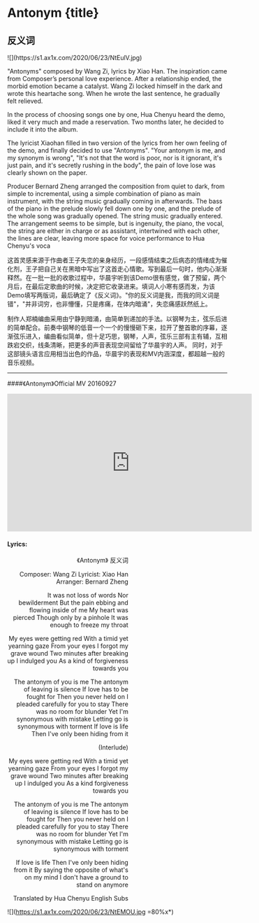 # Antonym {title}
## 反义词
<div class="background" markdown="1">
![](https://s1.ax1x.com/2020/06/23/NtEulV.jpg)
</div>

"Antonyms" composed by Wang Zi, lyrics by Xiao Han. The inspiration came from Composer’s personal love experience. After a relationship ended, the morbid emotion became a catalyst. Wang Zi locked himself in the dark and wrote this heartache song. When he wrote the last sentence, he gradually felt relieved. 

In the process of choosing songs one by one, Hua Chenyu heard the demo, liked it very much and made a reservation. Two months later, he decided to include it into the album. 

The lyricist Xiaohan filled in two version of the lyrics from her own feeling of the demo, and finally decided to use "Antonyms". "Your antonym is me, and my synonym is wrong", "It's not that the word is poor, nor is it ignorant, it's just pain, and it's secretly rushing in the body", the pain of love lose was clearly shown on the paper. 

Producer Bernard Zheng arranged the composition from quiet to dark, from simple to incremental, using a simple combination of piano as main instrument, with the string music gradually coming in afterwards. The bass of the piano in the prelude slowly fell down one by one, and the prelude of the whole song was gradually opened. The string music gradually entered. The arrangement seems to be simple, but is ingenuity, the piano, the vocal, the string are either in charge or as assistant,  intertwined with each other, the lines are clear, leaving more space for voice performance to Hua Chenyu's voca

这首灵感来源于作曲者王子失恋的亲身经历，一段感情结束之后病态的情绪成为催化剂，王子把自己关在黑暗中写出了这首走心情歌。写到最后一句时，他内心渐渐释然。在一批一批的收歌过程中，华晨宇听到该Demo很有感觉，做了预留，两个月后，在最后定歌曲的时候，决定把它收录进来。填词人小寒有感而发，为该Demo填写两版词，最后确定了《反义词》。"你的反义词是我，而我的同义词是错"，"并非词穷，也非懵懂，只是疼痛，在体内暗涌"，失恋痛感跃然纸上。

制作人郑楠编曲采用由宁静到暗涌，由简单到递加的手法。以钢琴为主，弦乐后进的简单配合。前奏中钢琴的低音一个一个的慢慢砸下来，拉开了整首歌的序幕，逐渐弦乐进入，编曲看似简单，但十足巧思，钢琴，人声，弦乐三部有主有辅，互相跌宕交织，线条清晰，把更多的声音表现空间留给了华晨宇的人声。 同时，对于这部镜头语言应用相当出色的作品，华晨宇的表现和MV内涵深度，都超越一般的音乐视频。

---------------------------------

####《Antonym》Official MV 20160927

<iframe width="560" height="315" src="https://www.youtube.com/embed/n8-qrOPm2r0" frameborder="0" allow="accelerometer; autoplay; encrypted-media; gyroscope; picture-in-picture" allowfullscreen></iframe>


#### Lyrics:
<div class="box">
<div class="lyrics" style="width: 55%; text-align: right">
《Antonym》
  反义词
   
Composer: Wang Zi
Lyricist: Xiao Han
Arranger: Bernard Zheng

It was not loss of words
Nor bewilderment
But the pain ebbing and flowing inside of me
My heart was pierced
Though only by a pinhole
It was enough to freeze my throat

My eyes were getting red
With a timid yet yearning gaze
From your eyes
I forgot my grave wound
Two minutes after breaking up
I indulged you
As a kind of forgiveness towards you

The antonym of you is me
The antonym of leaving is silence
If love has to be fought for
Then you never held on
I pleaded carefully for you to stay
There was no room for blunder
Yet I'm synonymous with mistake
Letting go is synonymous with torment
If love is life
Then I've only been hiding from it

(Interlude)

My eyes were getting red
With a timid yet yearning gaze
From your eyes
I forgot my grave wound
Two minutes after breaking up
I indulged you
As a kind forgiveness towards you

The antonym of you is me
The antonym of leaving is silence
If love has to be fought for
Then you never held on
I pleaded carefully for you to stay
There was no room for blunder
Yet I'm synonymous with mistake
Letting go is synonymous with torment

If love is life
Then I've only been hiding from it
By saying the opposite of what's on my mind
I don't have a ground to stand on anymore

Translated by Hua Chenyu English Subs
</div>

![](https://s1.ax1x.com/2020/06/23/NtEMOU.jpg =80%x*)